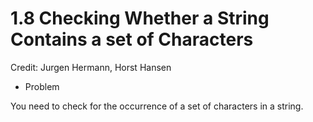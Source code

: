 # 1.8 Checking Whether a String Contains a set of Characters

Credit: Jurgen Hermann, Horst Hansen

* Problem

You need to check for the occurrence of a set of characters in a string.
